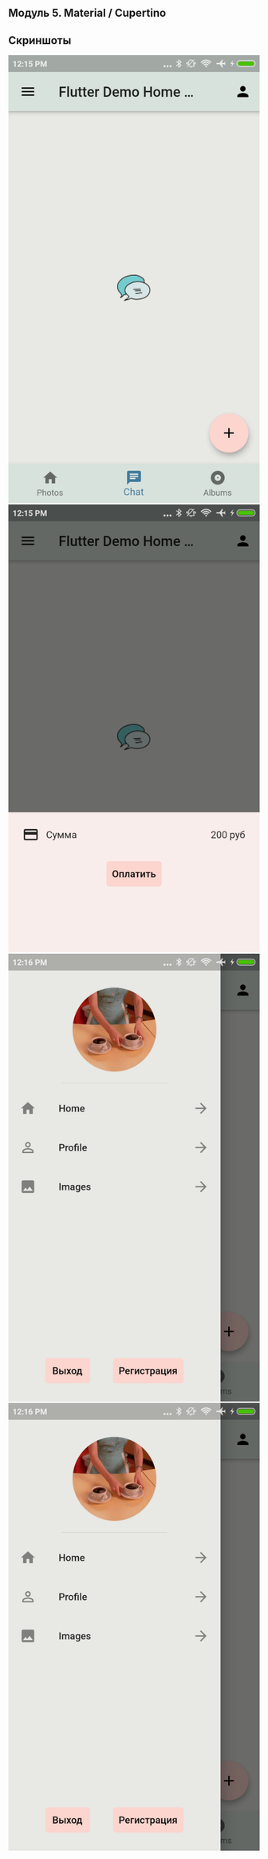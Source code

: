 ## Модуль 5. Material / Cupertino

## Скриншоты

![Demo image 1](assets/demo/demo1.png)
![Demo image 2](assets/demo/demo2.png)
![Demo image 3](assets/demo/demo3.png)
![Demo image 4](assets/demo/demo3.png)